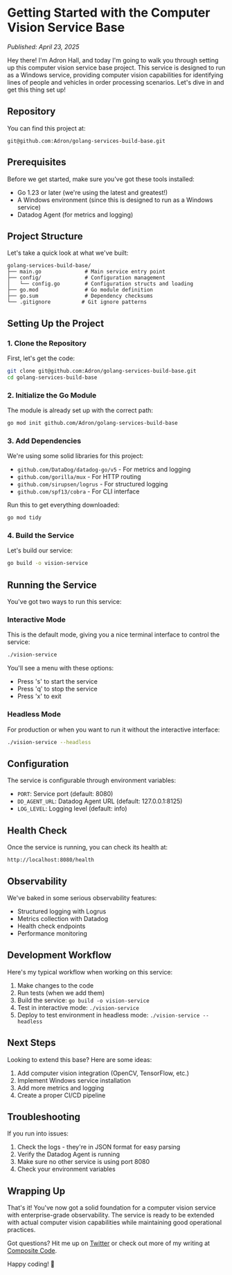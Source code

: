 # Getting Started with the Computer Vision Service Base

*Published: April 23, 2025*

Hey there! I'm Adron Hall, and today I'm going to walk you through setting up this computer vision service base project. This service is designed to run as a Windows service, providing computer vision capabilities for identifying lines of people and vehicles in order processing scenarios. Let's dive in and get this thing set up!

## Repository

You can find this project at:
```
git@github.com:Adron/golang-services-build-base.git
```

## Prerequisites

Before we get started, make sure you've got these tools installed:

- Go 1.23 or later (we're using the latest and greatest!)
- A Windows environment (since this is designed to run as a Windows service)
- Datadog Agent (for metrics and logging)

## Project Structure

Let's take a quick look at what we've built:

```
golang-services-build-base/
├── main.go              # Main service entry point
├── config/              # Configuration management
│   └── config.go        # Configuration structs and loading
├── go.mod               # Go module definition
├── go.sum               # Dependency checksums
└── .gitignore          # Git ignore patterns
```

## Setting Up the Project

### 1. Clone the Repository

First, let's get the code:

```bash
git clone git@github.com:Adron/golang-services-build-base.git
cd golang-services-build-base
```

### 2. Initialize the Go Module

The module is already set up with the correct path:

```bash
go mod init github.com/Adron/golang-services-build-base
```

### 3. Add Dependencies

We're using some solid libraries for this project:

- `github.com/DataDog/datadog-go/v5` - For metrics and logging
- `github.com/gorilla/mux` - For HTTP routing
- `github.com/sirupsen/logrus` - For structured logging
- `github.com/spf13/cobra` - For CLI interface

Run this to get everything downloaded:

```bash
go mod tidy
```

### 4. Build the Service

Let's build our service:

```bash
go build -o vision-service
```

## Running the Service

You've got two ways to run this service:

### Interactive Mode

This is the default mode, giving you a nice terminal interface to control the service:

```bash
./vision-service
```

You'll see a menu with these options:
- Press 's' to start the service
- Press 'q' to stop the service
- Press 'x' to exit

### Headless Mode

For production or when you want to run it without the interactive interface:

```bash
./vision-service --headless
```

## Configuration

The service is configurable through environment variables:

- `PORT`: Service port (default: 8080)
- `DD_AGENT_URL`: Datadog Agent URL (default: 127.0.0.1:8125)
- `LOG_LEVEL`: Logging level (default: info)

## Health Check

Once the service is running, you can check its health at:

```
http://localhost:8080/health
```

## Observability

We've baked in some serious observability features:

- Structured logging with Logrus
- Metrics collection with Datadog
- Health check endpoints
- Performance monitoring

## Development Workflow

Here's my typical workflow when working on this service:

1. Make changes to the code
2. Run tests (when we add them)
3. Build the service: `go build -o vision-service`
4. Test in interactive mode: `./vision-service`
5. Deploy to test environment in headless mode: `./vision-service --headless`

## Next Steps

Looking to extend this base? Here are some ideas:

1. Add computer vision integration (OpenCV, TensorFlow, etc.)
2. Implement Windows service installation
3. Add more metrics and logging
4. Create a proper CI/CD pipeline

## Troubleshooting

If you run into issues:

1. Check the logs - they're in JSON format for easy parsing
2. Verify the Datadog Agent is running
3. Make sure no other service is using port 8080
4. Check your environment variables

## Wrapping Up

That's it! You've now got a solid foundation for a computer vision service with enterprise-grade observability. The service is ready to be extended with actual computer vision capabilities while maintaining good operational practices.

Got questions? Hit me up on [Twitter](https://twitter.com/adron) or check out more of my writing at [Composite Code](https://compositecode.blog/).

Happy coding! 🚀 